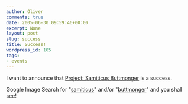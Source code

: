 ```yaml
---
author: Oliver
comments: true
date: 2005-06-30 09:59:46+00:00
excerpt: None
layout: post
slug: success
title: Success!
wordpress_id: 105
tags:
- events
---
```


I want to announce that <a href="http://www.oliverweb.com/archives/2004/11/oohhhh_baby.php">Project: Samiticus Buttmonger</a> is a success.

Google Image Search for "<a href="http://images.google.com/images?biw=&amp;q=samiticus&amp;hl=en&amp;btnG=Search+Images">samiticus</a>" and/or "<a href="http://images.google.com/images?biw=&amp;q=buttmonger&amp;hl=en&amp;btnG=Search+Images">buttmonger</a>" and you shall see!